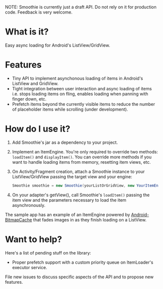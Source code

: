 NOTE: Smoothie is currently just a draft API. Do not rely on it for production
code. Feedback is very welcome.

What is it?
===========

Easy async loading for Android's ListView/GridView.

Features
========

* Tiny API to implement asynchonous loading of items in Android's
  ListView and GridView.
* Tight integration between user interaction and async loading of items i.e.
  stops loading items on fling, enables loading when panning with finger
  down, etc.
* Prefetch items beyond the currently visible items to reduce the number of
  placeholder items while scrolling (under development).

How do I use it?
================

1. Add Smoothie's jar as a dependency to your project.

2. Implement an ItemEngine. You're only required to override two methods:
   `loadItem()` and `displayItem()`. You can override more methods if you
   want to handle loading items from memory, resetting item views, etc.

3. On Activity/Fragment creation, attach a Smoothie instance to your
   ListView/GridView passing the target view and your engine:

   ```java
   Smoothie smoothie = new Smoothie(yourListOrGridView, new YourItemEngine());
   ```

4. On your adapter's getView(), call Smoothie's `loadItem()` passing the item
   view and the parameters necessary to load the item asynchronously.

The sample app has an example of an ItemEngine powered by
[Android-BitmapCache](https://github.com/chrisbanes/Android-BitmapCache) that
fades images in as they finish loading on a ListView.

Want to help?
=============

Here's a list of pending stuff on the library:

* Proper prefetch support with a custom priority queue on ItemLoader's executor
  service.

File new issues to discuss specific aspects of the API and to propose new
features.
